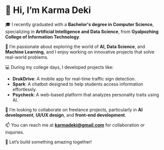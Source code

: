 # 👋 Hi, I’m Karma Deki  

🎓 I recently graduated with a **Bachelor's degree in Computer Science**, specializing in **Artificial Intelligence and Data Science**, from **Gyalpozhing College of Information Technology**.  

🌱 I’m passionate about exploring the world of **AI, Data Science**, and **Machine Learning**, and I enjoy working on innovative projects that solve real-world problems.  

💻 During my college days, I developed projects like:
- **DrukDrive**: A mobile app for real-time traffic sign detection.  
- **Spark**: A chatbot designed to help students access information effortlessly.  
- **Psycheck**: A web-based platform that analyzes personality traits using AI.  

💞️ I’m looking to collaborate on freelance projects, particularly in **AI development**, **UI/UX design**, and **front-end development**.  

📫 You can reach me at **karmadeki@gmail.com** for collaboration or inquiries.  

🚀 Let’s build something amazing together!
